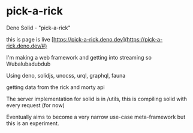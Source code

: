 # pick-a-rick
Deno Solid - "pick-a-rick"

this is page is live [https://pick-a-rick.deno.dev](https://pick-a-rick.deno.dev/#)

I'm making a web framework and getting into streaming so Wubalubadubdub

Using deno, solidjs, unocss, urql, graphql, fauna

getting data from the rick and morty api


The server implementation for solid is in /utils, this is compiling solid with every request (for now)

Eventually aims to become a very narrow use-case meta-framework but this is an experiment.  





